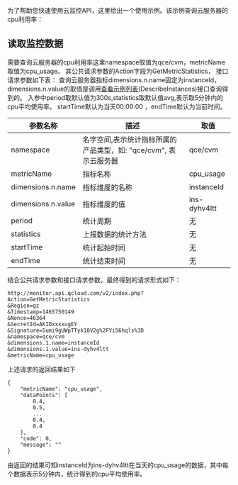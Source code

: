为了帮助您快速使用云监控API，这里给出一个使用示例。该示例查询云服务器的cpu利用率：

## 读取监控数据

需要查询云服务器的cpu利用率这里namespace取值为qce/cvm，metricName取值为cpu_usage。
其公共请求参数的Action字段为GetMetricStatistics， 接口请求参数如下表：
查询云服务器指标dimensions.n.name固定为instanceId，dimensions.n.value的取值是调用<a href="http://tcecqpoc.fsphere.cn/document/product/213/831">查看示例列表</a>(DescribeInstances)接口查询得到的。
入参中period取默认值为300s,statistics取默认值avg,表示取5分钟内的cpu平均使用率。
startTime默认为当天00:00:00 ，endTime默认为当前时间。

| 参数名称 | 描述 | 取值 |
|---------|---------|---------|
|namespace|名字空间,表示统计指标所属的产品类型，如: "qce/cvm", 表示云服务器|qce/cvm|
|metricName|指标名称|cpu_usage|
|dimensions.n.name|指标维度的名称|instanceId|
|dimensions.n.value|指标维度的值|ins-dyhv4ltt|
|period|统计周期|无|
|statistics|上报数据的统计方法|无|
|startTime|统计起始时间|无|
|endTime|统计结束时间|无|

结合公共请求参数和接口请求参数，最终得到的请求形式如下：
```
http://monitor.api.qcloud.com/v2/index.php?
Action=GetMetricStatistics
&Region=gz
&Timestamp=1465750149
&Nonce=46364
&SecretId=AKIDxxxxugEY
&Signature=5umi9gUWpTTyk18V2g%2FYi56hqls%3D
&namespace=qce/cvm
&dimensions.1.name=instanceId
&dimensions.1.value=ins-dyhv4ltt
&metricName=cpu_usage
```
上述请求的返回结果如下

```
{
    "metricName": "cpu_usage",
    "dataPoints": [
        0.4,
        0.5,
        ...
        0.4,
        0.4
    ],
    "code": 0,
    "message": ""
}
```
由返回的结果可知instanceId为ins-dyhv4ltt在当天的cpu_usage的数据，其中每个数据表示5分钟内，统计得到的cpu平均使用率。

